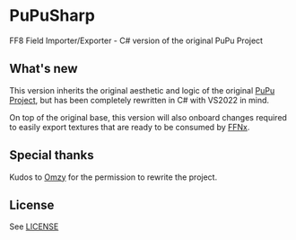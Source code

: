 # PuPuSharp
FF8 Field Importer/Exporter - C# version of the original PuPu Project

## What's new
This version inherits the original aesthetic and logic of the original [PuPu Project](https://forums.qhimm.com/index.php?topic=13444.0), but has been completely rewritten in C# with VS2022 in mind.

On top of the original base, this version will also onboard changes required to easily export textures that are ready to be consumed by [FFNx](https://github.com/julianxhokaxhiu/FFNx).

## Special thanks

Kudos to [Omzy](https://forums.qhimm.com/index.php?action=profile;u=8950) for the permission to rewrite the project.

## License
See [LICENSE](LICENSE)
